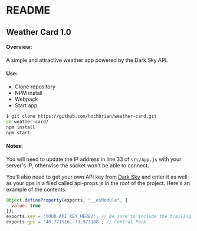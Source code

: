 # README

## Weather Card 1.0

#### Overview:

A simple and attractive weather app powered by the Dark Sky API.

#### Use:

- Clone repository
- NPM install
- Webpack
- Start app

``` sh
$ git clone https://github.com/hochbrian/weather-card.git
cd weather-card/
npm install
npm start
```

#### Notes:

You will need to update the IP address in line 33 of `src/App.js` with your server's IP, otherwise the socket won't be able to connect.

You'll also need to get your own API key from [Dark Sky](https://darksky.net/poweredby/) and enter it as well as your gps in a filed called api-props.js in the root of the project. Here's an example of the contents.

``` Javascript
Object.defineProperty(exports, "__esModule", {
  value: true
});
exports.key = 'YOUR_API_KEY_HERE/'; // Be sure to include the trailing '/'
exports.gps = '40.771516,-73.973188'; // Central Park
```
